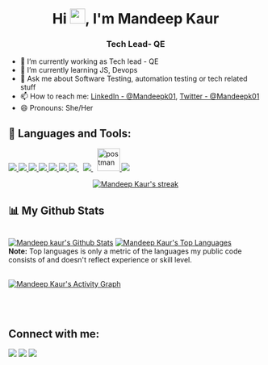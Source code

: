 <h1 align="center">Hi <img src="https://raw.githubusercontent.com/MartinHeinz/MartinHeinz/master/wave.gif" width="30px">, I'm Mandeep Kaur</h1>
<h3 align="center">Tech Lead- QE</h3>

- 🔭 I’m currently working as Tech lead - QE 
- 🌱 I’m currently learning JS, Devops
- 💬 Ask me about Software Testing, automation testing or tech related stuff
- 📫 How to reach me: [LinkedIn - @Mandeepk01](https://www.linkedin.com/in/mandeepk01/), 
[Twitter - @Mandeepk01](https://twitter.com/Mandeepk01)
- 😄 Pronouns: She/Her

## 🚀 Languages and Tools:

<p align="left"> 
    <a href="https://www.java.com" target="_blank"> <img src="https://img.icons8.com/color/48/000000/java-coffee-cup-logo.png"/> </a>
     <a href="https://www.selenium.dev/" target="_blank"> <img src="https://img.icons8.com/stickers/48/000000/selenium-test-automation.png"/> </a>
    <a href="https://spring.io/projects/spring-boot" target="_blank"> <img src="https://img.icons8.com/color/48/000000/spring-logo.png"/> </a> 
    <a href="https://developer.mozilla.org/en-US/docs/Web/JavaScript" target="_blank"> <img src="https://img.icons8.com/color/48/000000/javascript.png"/>       </a> 
    <a href="https://www.w3.org/html/" target="_blank"> <img src="https://img.icons8.com/color/48/000000/html-5.png"/> </a> 
    <a href="https://www.w3schools.com/css/" target="_blank"> <img src="https://img.icons8.com/color/48/000000/css3.png"/> </a> 
    <a style="padding-right:8px;" href="https://nodejs.org" target="_blank"> <img src="https://img.icons8.com/color/48/000000/nodejs.png"/> </a> 
    <a style="padding-right:8px;" href="https://www.mysql.com/" target="_blank"> <img src="https://img.icons8.com/fluent/50/000000/mysql-logo.png"/> </a>
    <a href="https://postman.com" target="_blank"> <img src="https://www.vectorlogo.zone/logos/getpostman/getpostman-icon.svg" alt="postman" width="45" height="45"/> </a>   
    <a href="https://bitbucket.org/" target="_blank">  <img src="https://img.icons8.com/external-tal-revivo-shadow-tal-revivo/46/000000/external-bitbucket-is-a-web-based-version-control-repository-hosting-service-logo-shadow-tal-revivo.png"/> </a> 
</p>
<p align="center">
    <a href="https://github.com/mandeek01/github-readme-streak-stats">
        <img title="🔥 Get streak stats for your profile at git.io/streak-stats" alt="Mandeep Kaur's streak" src="https://github-readme-streak-stats.herokuapp.com/?user=mandeepk01&theme=black-ice&hide_border=true&stroke=0000&background=060A0CD0"/>
    </a>
</p>

## 📊 My Github Stats

  <br/>
    <a href="https://github.com/mandeepk01/github-readme-stats"><img alt="Mandeep kaur's Github Stats" src="https://github-readme-stats.vercel.app/api?username=mandeepk01&show_icons=true&count_private=true&theme=react&hide_border=true&bg_color=0D1117" /></a>
  <a href="https://github.com/mandeepk01/github-readme-stats"><img alt="Mandeep Kaur's Top Languages" src="https://github-readme-stats.vercel.app/api/top-langs/?username=mandeepk01&langs_count=8&count_private=true&layout=compact&theme=react&hide_border=true&bg_color=0D1117" /></a>
  <br/>
  <b>Note:</b> Top languages is only a metric of the languages my public code consists of and doesn't reflect experience or skill level.


<br/>
<br/>

<a href="https://github.com/mandeepk01/github-readme-activity-graph"><img alt="Mandeep Kaur's Activity Graph" src="https://activity-graph.herokuapp.com/graph?username=mandeepk01&bg_color=0D1117&color=5BCDEC&line=5BCDEC&point=FFFFFF&hide_border=true" /></a>

<br/>
<br/>

## Connect with me:
<p align="left">
<a href = "https://www.linkedin.com/in/mandeepk01/"><img src="https://img.icons8.com/fluent/48/000000/linkedin.png"/></a>
<a href = "https://twitter.com/mandeepk01"><img src="https://img.icons8.com/fluent/48/000000/twitter.png"/></a>
<a href = "https://www.instagram.com/mandeepkaur_993/"><img src="https://img.icons8.com/fluent/48/000000/instagram-new.png"/></a>
</p>
